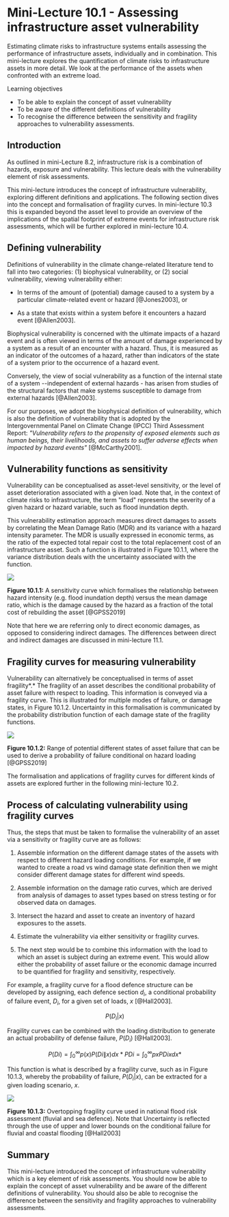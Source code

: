 # Mini-Lecture 10.1 - Assessing infrastructure asset vulnerability

Estimating climate risks to infrastructure systems entails assessing the
performance of infrastructure assets, individually and in combination.
This mini-lecture explores the quantification of climate risks to
infrastructure assets in more detail. We look at the performance of the
assets when confronted with an extreme load.

Learning objectives

- To be able to explain the concept of asset vulnerability
- To be aware of the different definitions of vulnerability
- To recognise the difference between the sensitivity and fragility
  approaches to vulnerability assessments.

## Introduction

As outlined in mini-Lecture 8.2, infrastructure risk is a combination of
hazards, exposure and vulnerability. This lecture deals with the
vulnerability element of risk assessments.

This mini-lecture introduces the concept of infrastructure
vulnerability, exploring different definitions and applications. The
following section dives into the concept and formalisation of fragility
curves. In mini-lecture 10.3 this is expanded beyond the asset level to
provide an overview of the implications of the spatial footprint of
extreme events for infrastructure risk assessments, which will be
further explored in mini-lecture 10.4.

## Defining vulnerability

Definitions of vulnerability in the climate change-related literature
tend to fall into two categories: (1) biophysical vulnerability, or (2)
social vulnerability, viewing vulnerability either:

- In terms of the amount of (potential) damage caused to a system by a
  particular climate-related event or hazard [@Jones2003], or

- As a state that exists within a system before it encounters a hazard
  event [@Allen2003].

Biophysical vulnerability is concerned with the ultimate impacts of a
hazard event and is often viewed in terms of the amount of damage
experienced by a system as a result of an encounter with a hazard. Thus,
it is measured as an indicator of the outcomes of a hazard, rather than
indicators of the state of a system prior to the occurrence of a hazard
event.

Conversely, the view of social vulnerability as a function of the
internal state of a system --independent of external hazards - has
arisen from studies of the structural factors that make systems
susceptible to damage from external hazards [@Allen2003].

For our purposes, we adopt the biophysical definition of vulnerability,
which is also the definition of vulnerability that is adopted by the
Intergovernmental Panel on Climate Change (IPCC) Third Assessment
Report: _"Vulnerability refers to the propensity of exposed elements
such as human beings, their livelihoods, and assets to suffer adverse
effects when impacted by hazard events"_ [@McCarthy2001].

## Vulnerability functions as sensitivity

Vulnerability can be conceptualised as asset-level sensitivity, or the
level of asset deterioration associated with a given load. Note that, in
the context of climate risks to infrastructure, the term "load"
represents the severity of a given hazard or hazard variable, such as
flood inundation depth.

This vulnerability estimation approach measures direct damages to assets
by correlating the Mean Damage Ratio (MDR) and its variance with a
hazard intensity parameter. The MDR is usually expressed in economic
terms, as the ratio of the expected total repair cost to the total
replacement cost of an infrastructure asset. Such a function is
illustrated in Figure 10.1.1, where the variance distribution deals with
the uncertainty associated with the function.

![](assets/Figure_10.1.1.png)

**Figure 10.1.1:** A sensitivity curve which formalises the relationship
between hazard intensity (e.g. flood inundation depth) versus the mean
damage ratio, which is the damage caused by the hazard as a fraction of
the total cost of rebuilding the asset [@GPSS2019]

Note that here we are referring only to direct economic damages, as
opposed to considering indirect damages. The differences between direct
and indirect damages are discussed in mini-lecture 11.1.

## Fragility curves for measuring vulnerability

Vulnerability can alternatively be conceptualised in terms of asset
fragility*.* The fragility of an asset describes the conditional
probability of asset failure with respect to loading. This information
is conveyed via a fragility curve. This is illustrated for multiple
modes of failure, or damage states, in Figure 10.1.2. Uncertainty in
this formalisation is communicated by the probability distribution
function of each damage state of the fragility functions.

![](assets/Figure_10.1.2.png)

**Figure 10.1.2:** Range of potential different states of asset failure
that can be used to derive a probability of failure conditional on
hazard loading [@GPSS2019]

The formalisation and applications of fragility curves for different
kinds of assets are explored further in the following mini-lecture 10.2.

## Process of calculating vulnerability using fragility curves

Thus, the steps that must be taken to formalise the vulnerability of an
asset via a sensitivity or fragility curve are as follows:

1.  Assemble information on the different damage states of the assets
    with respect to different hazard loading conditions. For example, if
    we wanted to create a road vs wind damage state definition then we
    might consider different damage states for different wind speeds.

2.  Assemble information on the damage ratio curves, which are derived
    from analysis of damages to asset types based on stress testing or
    for observed data on damages.

3.  Intersect the hazard and asset to create an inventory of hazard
    exposures to the assets.

4.  Estimate the vulnerability via either sensitivity or fragility
    curves.

5.  The next step would be to combine this information with the load to
    which an asset is subject during an extreme event. This would allow
    either the probability of asset failure or the economic damage
    incurred to be quantified for fragility and sensitivity,
    respectively.

For example, a fragility curve for a flood defence structure can be
developed by assigning, each defence section $d_{i}$, a conditional
probability of failure event, $D_{i}$, for a given set of loads, $x$
[@Hall2003].

$$P(D_{i}|x)$$

Fragility curves can be combined with the loading distribution to
generate an actual probability of defense failure, $P(D_{i})$
[@Hall2003].

$$P(Di)= \int_{0}^{\infty} p(x) P(Di\|x) dx*PDi= \int_{0}^{\infty} px PDix dx*$$

This function is what is described by a fragility curve, such as in
Figure 10.1.3, whereby the probability of failure, $P(D_{i}|x)$, can be
extracted for a given loading scenario, $x$.

![](assets/Figure_10.1.3.png)

**Figure 10.1.3:** Overtopping fragility curve used in national flood
risk assessment (fluvial and sea defence). Note that Uncertainty is
reflected through the use of upper and lower bounds on the conditional
failure for fluvial and coastal flooding [@Hall2003]

## Summary

This mini-lecture introduced the concept of infrastructure vulnerability
which is a key element of risk assessments. You should now be able to
explain the concept of asset vulnerability and be aware of the different
definitions of vulnerability. You should also be able to recognise the
difference between the sensitivity and fragility approaches to
vulnerability assessments.
